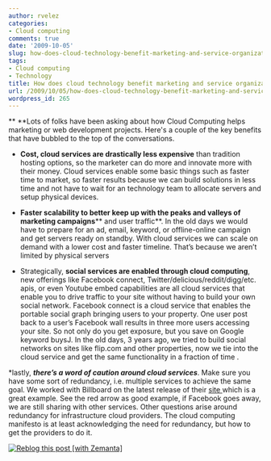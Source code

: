 ```yaml
---
author: rvelez
categories:
- Cloud computing
comments: true
date: '2009-10-05'
slug: how-does-cloud-technology-benefit-marketing-and-service-organizations
tags:
- Cloud computing
- Technology
title: How does cloud technology benefit marketing and service organizations?
url: /2009/10/05/how-does-cloud-technology-benefit-marketing-and-service-organizations
wordpress_id: 265
---
```



** **Lots of folks have been asking about how Cloud Computing helps marketing or web development projects. Here's a couple of the key benefits that have bubbled to the top of the conversations.



	
  * **Cost, cloud services are drastically less expensive** than tradition hosting options, so the marketer can do more and innovate more with their money. Cloud services enable some basic things such as faster time to market, so faster results because we can build solutions in less time and not have to wait for an technology team to allocate servers and setup physical devices. 



	
  * **Faster scalability to better keep up with the peaks and valleys of marketing campaigns**** and user traffic**. In the old days we would have to prepare for an ad, email, keyword, or offline-online campaign and get servers ready on standby. With cloud services we can scale on demand with a lower cost and faster timeline. That’s because we aren’t limited by physical servers



	
  * Strategically, **social services are enabled through cloud computing**, new offerings like Facebook connect, Twitter/delicious/reddit/digg/etc. apis, or even Youtube embed capabilities are all cloud services that enable you to drive traffic to your site without having to build your own social network. Facebook connect is a cloud service that enables the portable social graph bringing users to your property. One user post back to a user’s Facebook wall results in three more users accessing your site. So not only do you get exposure, but you save on Google keyword buysJ. In the old days, 3 years ago, we tried to build social networks on sites like flip.com and other properties, now we tie into the cloud service and get the same functionality in a fraction of time . 








*lastly, **_there’s a word of caution around cloud services_**. Make sure you have some sort of redundancy, i.e. multiple services to achieve the same goal. We worked with Billboard on the latest release of their [site ](http://www.billboard.com/)which is a great example. See the red arrow as good example, if Facebook goes away, we are still sharing with other services. Other questions arise around redundancy for infrastructure cloud providers. The cloud computing manifesto is at least acknowledging the need for redundancy, but how to get the providers to do it.



[![Reblog this post [with Zemanta]](http://img.zemanta.com/reblog_e.png?x-id=c5a18577-e1de-4c4d-981a-17a69355e524)](http://reblog.zemanta.com/zemified/c5a18577-e1de-4c4d-981a-17a69355e524/)
